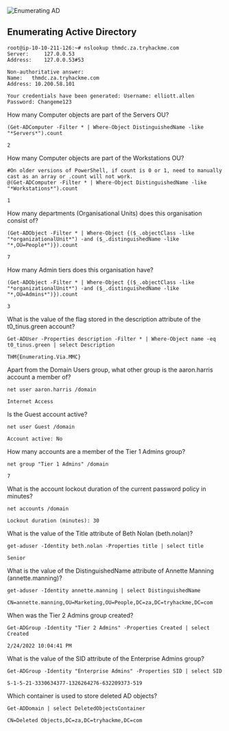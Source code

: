 ![Enumerating AD](https://assets.tryhackme.com/room-banners/attacking-ad.png)
## Enumerating Active Directory

```console
root@ip-10-10-211-126:~# nslookup thmdc.za.tryhackme.com
Server:		127.0.0.53
Address:	127.0.0.53#53

Non-authoritative answer:
Name:	thmdc.za.tryhackme.com
Address: 10.200.58.101
```

``` Your credentials have been generated: Username: elliott.allen Password: Changeme123 ```


How many Computer objects are part of the Servers OU?

```posh
(Get-ADComputer -Filter * | Where-Object DistinguishedName -like "*Servers*").count
```

``` 2 ```


How many Computer objects are part of the Workstations OU?

```posh
#On older versions of PowerShell, if count is 0 or 1, need to manually cast as an array or .count will not work.
@(Get-ADComputer -Filter * | Where-Object DistinguishedName -like "*Workstations*").count
```

``` 1 ```


How many departments (Organisational Units) does this organisation consist of?

```posh
(Get-ADObject -Filter * | Where-Object {($_.objectClass -like "*organizationalUnit*") -and ($_.distinguishedName -like "*,OU=People*")}).count
```

``` 7 ```



How many Admin tiers does this organisation have?

```posh
(Get-ADObject -Filter * | Where-Object {($_.objectClass -like "*organizationalUnit*") -and ($_.distinguishedName -like "*,OU=Admins*")}).count
```

``` 3 ```


What is the value of the flag stored in the description attribute of the t0_tinus.green account?

```posh
Get-ADUser -Properties description -Filter * | Where-Object name -eq t0_tinus.green | select Description
```

``` THM{Enumerating.Via.MMC} ```


Apart from the Domain Users group, what other group is the aaron.harris account a member of?

```batch
net user aaron.harris /domain
```

``` Internet Access ```


Is the Guest account active?

```batch
net user Guest /domain
```

``` Account active: No ```


How many accounts are a member of the Tier 1 Admins group?

```batch
net group "Tier 1 Admins" /domain
```

``` 7 ```


What is the account lockout duration of the current password policy in minutes?

```batch
net accounts /domain
```

``` Lockout duration (minutes): 30 ```


What is the value of the Title attribute of Beth Nolan (beth.nolan)?

```posh
get-aduser -Identity beth.nolan -Properties title | select title
```

``` Senior ```

What is the value of the DistinguishedName attribute of Annette Manning (annette.manning)?

```posh
get-aduser -Identity annette.manning | select DistinguishedName
```

``` CN=annette.manning,OU=Marketing,OU=People,DC=za,DC=tryhackme,DC=com ```

When was the Tier 2 Admins group created?

```posh
Get-ADGroup -Identity "Tier 2 Admins" -Properties Created | select Created
```

``` 2/24/2022 10:04:41 PM ```

What is the value of the SID attribute of the Enterprise Admins group?

```posh
Get-ADGroup -Identity "Enterprise Admins" -Properties SID | select SID
```

``` S-1-5-21-3330634377-1326264276-632209373-519 ```

Which container is used to store deleted AD objects?

```posh
Get-ADDomain | select DeletedObjectsContainer
```

``` CN=Deleted Objects,DC=za,DC=tryhackme,DC=com ```
